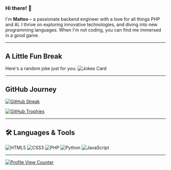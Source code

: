 ### Hi there! 👋

I'm **Matteo** – a passionate backend engineer with a love for all things PHP and AI. I thrive on exploring innovative technologies, and diving into new programming languages. When I'm not coding, you can find me immersed in a good game.

---

## A Little Fun Break

Here's a random joke just for you:
![Jokes Card](https://readme-jokes.vercel.app/api)

---

## GitHub Journey

[![GitHub Streak](https://streak-stats.demolab.com/?user=MatteoFattorini)](https://git.io/streak-stats)

[![GitHub Trophies](https://github-profile-trophy.vercel.app/?username=MatteoFattorini)](https://github.com/ryo-ma/github-profile-trophy)

---

## 🛠️ Languages & Tools

![HTML5](https://img.shields.io/badge/HTML5-E34F26?style=for-the-badge&logo=html5&logoColor=white)
![CSS3](https://img.shields.io/badge/CSS3-1572B6?style=for-the-badge&logo=css3&logoColor=white)
![PHP](https://img.shields.io/badge/PHP-777BB4?style=for-the-badge&logo=php&logoColor=white)
![Python](https://img.shields.io/badge/Python-3776AB?style=for-the-badge&logo=python&logoColor=white)
![JavaScript](https://img.shields.io/badge/JavaScript-F7DF1E?style=for-the-badge&logo=javascript&logoColor=black)

---

[![Profile View Counter](https://komarev.com/ghpvc/?username=MatteoFattorini)](https://github.com/MatteoFattorini)
